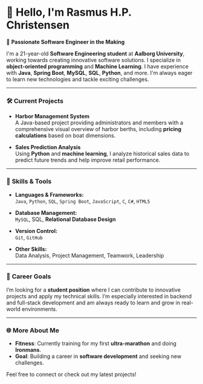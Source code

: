 # 👋 **Hello, I'm Rasmus H.P. Christensen**  
🚀 **Passionate Software Engineer in the Making**

I'm a 21-year-old **Software Engineering student** at **Aalborg University**, working towards creating innovative software solutions. I specialize in **object-oriented programming** and **Machine Learning**. I have experience with **Java**, **Spring Boot**, **MySQL**, **SQL**,  **Python**, and more. I'm always eager to learn new technologies and tackle exciting challenges.

---

### 🛠️ **Current Projects**

- **Harbor Management System**  
  A Java-based project providing administrators and members with a comprehensive visual overview of harbor berths, including **pricing calculations** based on boat dimensions.

- **Sales Prediction Analysis**  
  Using **Python** and **machine learning**, I analyze historical sales data to predict future trends and help improve retail performance.

---

### 🌟 **Skills & Tools**

- **Languages & Frameworks:**  
  `Java`, `Python`, `SQL`, `Spring Boot`, `JavaScript`, `C`, `C#`, `HTML5`
  
- **Database Management:**  
  `MySQL`, SQL, **Relational Database Design**
  
- **Version Control:**  
  `Git`, `GitHub`
  
- **Other Skills:**  
  Data Analysis, Project Management, Teamwork, Leadership 

---

### 💼 **Career Goals**

I’m looking for a **student position** where I can contribute to innovative projects and apply my technical skills. I’m especially interested in backend and full-stack development and am always ready to learn and grow in real-world environments.

---

### 🌐 **More About Me**
- **Fitness**: Currently training for my first **ultra-marathon** and doing **Ironmans**.
- **Goal**: Building a career in **software development** and seeking new challenges.

Feel free to connect or check out my latest projects!

